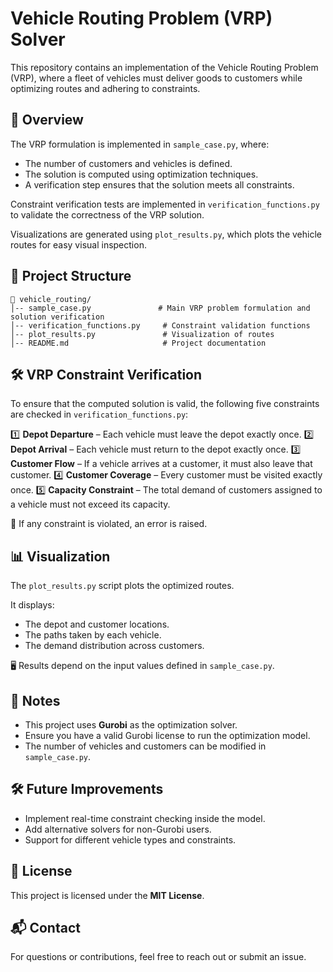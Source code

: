 # Vehicle Routing Problem (VRP) Solver

This repository contains an implementation of the Vehicle Routing Problem (VRP), where a fleet of vehicles must deliver goods to customers while optimizing routes and adhering to constraints.

## 📌 Overview

The VRP formulation is implemented in `sample_case.py`, where:

- The number of customers and vehicles is defined.
- The solution is computed using optimization techniques.
- A verification step ensures that the solution meets all constraints.

Constraint verification tests are implemented in `verification_functions.py` to validate the correctness of the VRP solution.

Visualizations are generated using `plot_results.py`, which plots the vehicle routes for easy visual inspection.

## 📂 Project Structure

```
📁 vehicle_routing/
│-- sample_case.py               # Main VRP problem formulation and solution verification
│-- verification_functions.py     # Constraint validation functions
│-- plot_results.py               # Visualization of routes
│-- README.md                     # Project documentation
```

## 🛠️ VRP Constraint Verification

To ensure that the computed solution is valid, the following five constraints are checked in `verification_functions.py`:

1️⃣ **Depot Departure** – Each vehicle must leave the depot exactly once.
2️⃣ **Depot Arrival** – Each vehicle must return to the depot exactly once.
3️⃣ **Customer Flow** – If a vehicle arrives at a customer, it must also leave that customer.
4️⃣ **Customer Coverage** – Every customer must be visited exactly once.
5️⃣ **Capacity Constraint** – The total demand of customers assigned to a vehicle must not exceed its capacity.

🔹 If any constraint is violated, an error is raised.

## 📊 Visualization

The `plot_results.py` script plots the optimized routes.

It displays:

- The depot and customer locations.
- The paths taken by each vehicle.
- The demand distribution across customers.

🖥️ Results depend on the input values defined in `sample_case.py`.


## 📌 Notes

- This project uses **Gurobi** as the optimization solver.
- Ensure you have a valid Gurobi license to run the optimization model.
- The number of vehicles and customers can be modified in `sample_case.py`.

## 🛠️ Future Improvements

- Implement real-time constraint checking inside the model.
- Add alternative solvers for non-Gurobi users.
- Support for different vehicle types and constraints.

## 📜 License

This project is licensed under the **MIT License**.

## 📬 Contact

For questions or contributions, feel free to reach out or submit an issue.
